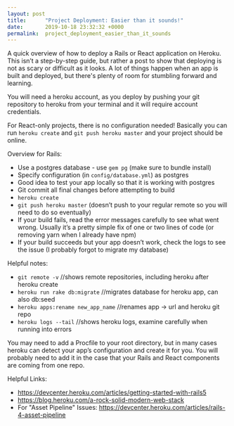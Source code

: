 ```yaml
---
layout: post
title:      "Project Deployment: Easier than it sounds!"
date:       2019-10-18 23:32:32 +0000
permalink:  project_deployment_easier_than_it_sounds
---
```



A quick overview of how to deploy a Rails or React application on Heroku. This isn’t a step-by-step guide, but rather a post to show that deploying is not as scary or difficult as it looks. A lot of things happen when an app is built and deployed, but there's plenty of room for stumbling forward and learning.

You will need a heroku account, as you deploy by pushing your git repository to heroku from your terminal and it will require account credentials.

For React-only projects, there is no configuration needed! Basically you can run `heroku create` and `git push heroku master` and your project should be online.

Overview for Rails:
* Use a postgres database - use `gem pg` (make sure to bundle install)
* Specify configuration (in `config/database.yml`) as postgres
* Good idea to test your app locally so that it is working with postgres
* Git commit all final changes before attempting to build
* `heroku create`
* `git push heroku master` (doesn’t push to your regular remote so you will need to do so eventually)
* If your build fails, read the error messages carefully to see what went wrong. Usually it’s a pretty simple fix of one or two lines of code (or removing yarn when I already have npm)
* If your build succeeds but your app doesn’t work, check the logs to see the issue (I probably forgot to migrate my database)

Helpful notes:
* `git remote -v` //shows remote repositories, including heroku after heroku create
* `heroku run rake db:migrate` //migrates database for heroku app, can also db:seed
* `heroku apps:rename new_app_name` //renames app -> url and heroku git repo
* `heroku logs --tail` //shows heroku logs, examine carefully when running into errors

You may need to add a Procfile to your root directory, but in many cases heroku can detect your app’s configuration and create it for you. You will probably need to add it in the case that your Rails and React components are coming from one repo.

Helpful Links:
* https://devcenter.heroku.com/articles/getting-started-with-rails5
* https://blog.heroku.com/a-rock-solid-modern-web-stack
* For "Asset Pipeline" Issues: https://devcenter.heroku.com/articles/rails-4-asset-pipeline
